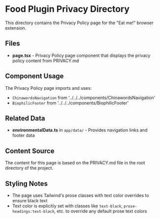 # Food Plugin Privacy Directory

This directory contains the Privacy Policy page for the "Eat me!" browser extension.

## Files

- **page.tsx** - Privacy Policy page component that displays the privacy policy content from PRIVACY.md

## Component Usage

The Privacy Policy page imports and uses:
- `ChinawordsNavigation` from '../../../components/ChinawordsNavigation'
- `BiophilicFooter` from '../../../components/BiophilicFooter'

## Related Data

- **environmentalData.ts** in `app/data/` - Provides navigation links and footer data

## Content Source

The content for this page is based on the PRIVACY.md file in the root directory of the project.

## Styling Notes

- The page uses Tailwind's prose classes with text color overrides to ensure black text
- Text color is explicitly set with classes like `text-black`, `prose-headings:text-black`, etc. to override any default prose text colors
